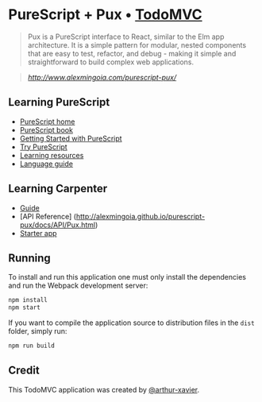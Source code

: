 # PureScript + Pux • [TodoMVC](http://todomvc.com)
> Pux is a PureScript interface to React, similar to the Elm app architecture. It is a simple pattern for modular, nested components that are easy to test, refactor, and debug - making it simple and straightforward to build complex web applications.

> *http://www.alexmingoia.com/purescript-pux/*

## Learning PureScript
- [PureScript home](http://purescript.org/)
- [PureScript book](https://leanpub.com/purescript/read)
- [Getting Started with PureScript](http://www.purescript.org/learn/getting-started/)
- [Try PureScript](http://try.purescript.org/)
- [Learning resources](http://www.purescript.org/learn/)
- [Language guide](https://github.com/purescript/purescript/wiki/Language-Guide)

## Learning Carpenter
- [Guide](http://alexmingoia.github.io/purescript-pux)
- [API Reference] (http://alexmingoia.github.io/purescript-pux/docs/API/Pux.html)
- [Starter app](https://github.com/alexmingoia/pux-starter-app)

## Running
To install and run this application one must only install the dependencies and run the Webpack development server:

```bash
npm install
npm start
```

If you want to compile the application source to distribution files in the `dist` folder, simply run:

```bash
npm run build
```

## Credit
This TodoMVC application was created by [@arthur-xavier](https://github.com/arthur-xavier).
